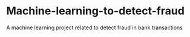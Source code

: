 # Machine-learning-to-detect-fraud

A machine learning project related to detect fraud in bank transactions
